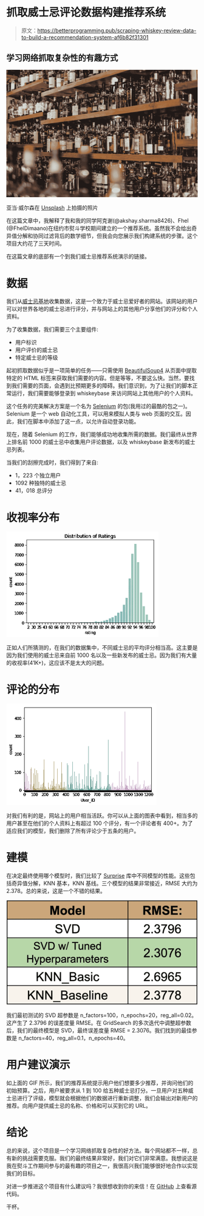 # 抓取威士忌评论数据构建推荐系统

> 原文：<https://betterprogramming.pub/scraping-whiskey-review-data-to-build-a-recommendation-system-af6b82f31301>

## 学习网络抓取复杂性的有趣方式

![](img/e923ec7642e1a75eb78d963045a0ad3e.png)

亚当·威尔森在 [Unsplash](https://unsplash.com/search/photos/whiskey?utm_source=unsplash&utm_medium=referral&utm_content=creditCopyText) 上拍摄的照片

在这篇文章中，我解释了我和我的同学阿克谢(@akshay.sharma8426)、Fhel (@FhelDimaano)在纽约市熨斗学校期间建立的一个推荐系统。虽然我不会给出奇异值分解和协同过滤背后的数学细节，但我会向您展示我们构建系统的步骤。这个项目大约花了三天时间。

在这篇文章的底部有一个到我们威士忌推荐系统演示的链接。

# 数据

我们从[威士忌基地](https://www.whiskybase.com/)收集数据，这是一个致力于威士忌爱好者的网站。该网站的用户可以对世界各地的威士忌进行评分，并与网站上的其他用户分享他们的评分和个人资料。

为了收集数据，我们需要三个主要组件:

*   用户标识
*   用户评价的威士忌
*   特定威士忌的等级

起初抓取数据似乎是一项简单的任务——只需使用 [BeautifulSoup4](https://pypi.org/project/beautifulsoup4/) 从页面中提取特定的 HTML 标签来获取我们需要的内容。但是等等，不要这么快。当然，要找到我们需要的页面，会遇到比预期更多的障碍。我们意识到，为了让我们的脚本正常运行，我们需要能够登录到 whiskeybase 来访问网站上其他用户的个人资料。

这个任务的完美解决方案是一个名为 [Selenium](https://www.seleniumhq.org/docs/) 的包(我用过的最酷的包之一)。Selenium 是一个 web 自动化工具，可以用来模拟人类与 web 页面的交互。因此，我们在脚本中添加了这一点，以允许自动登录功能。

现在，随着 Selenium 的工作，我们能够成功地收集所需的数据。我们最终从世界上排名前 1000 的威士忌中收集用户评论数据，以及 whiskeybase 新发布的威士忌列表。

当我们的刮擦完成时，我们得到了来自:

*   1，223 个独立用户
*   1092 种独特的威士忌
*   41，018 总评分

# 收视率分布

![](img/6e6f4863774bc19e74b4f0fea30810f6.png)

正如人们所猜测的，在我们的数据集中，不同威士忌的平均评分相当高。这主要是因为我们使用的威士忌来自前 1000 名以及一些新发布的威士忌。因为我们有大量的收视率(41K+)，这应该不是太大的问题。

# 评论的分布

![](img/d8a711075f9c269bc5c68980ad0c0ee1.png)

对我们有利的是，网站上的用户相当活跃。你可以从上面的图表中看到，相当多的用户甚至在他们的个人资料上有超过 100 个评分，有一个评论者有 400+。为了适应我们的模型，我们删除了所有评论少于五条的用户。

# 建模

在决定最终使用哪个模型时，我们比较了 [Surprise](http://surpriselib.com/) 库中不同模型的性能。这些包括奇异值分解，KNN 基本，KNN 基线。三个模型的结果非常接近，RMSE 大约为 2.378。总的来说，这是一个不错的结果。

![](img/f86fa8a1c8c9f6da5862acb1dd6a98d0.png)

我们最初测试的 SVD 超参数是 n_factors=100，n_epochs=20，reg_all=0.02。这产生了 2.3796 的误差度量 RMSE。在 GridSearch 的多次迭代中调整超参数后，我们的最终模型是 SVD，最终误差度量 RMSE = 2.3076。我们找到的最佳参数是 n_factors=40，reg_all=0.1，n_epochs=40。

# 用户建议演示

如上面的 GIF 所示，我们的推荐系统提示用户他们想要多少推荐，并询问他们的初始预算。之后，用户被要求从 1 到 100 给五种威士忌打分。一旦用户对五种威士忌进行了评级，模型就会根据他们的数据进行重新调整，我们会输出对新用户的推荐。向用户提供威士忌的名称、价格和可以买到它的 URL。

# 结论

总的来说，这个项目是一个学习网络抓取复杂性的好方法。每个网站都不一样，总有新的挑战需要克服。我们的最终结果非常好，我们对它们非常满意。我想说这是我在熨斗工作期间参与的最有趣的项目之一，我很高兴我们能够很好地合作以实现我们的目标。

对进一步推进这个项目有什么建议吗？我很想收到你的来信！在 [GitHub](https://github.com/AustinKrause/Flatiron_Mod_4_Recommendation_System) 上查看源代码。

干杯。